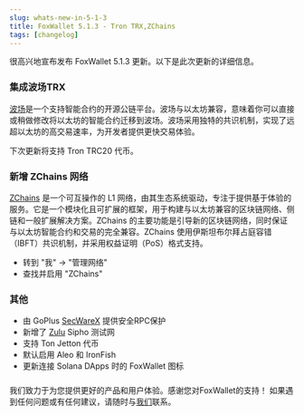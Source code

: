 ```yaml
---
slug: whats-new-in-5-1-3
title: FoxWallet 5.1.3 - Tron TRX,ZChains
tags: [changelog]
---
```


很高兴地宣布发布 FoxWallet 5.1.3 更新。以下是此次更新的详细信息。 

<!--truncate-->

### 集成波场TRX
[波场](https://tron.network/)是一个支持智能合约的开源公链平台。波场与以太坊兼容，意味着你可以直接或稍做修改将以太坊的智能合约迁移到波场。波场采用独特的共识机制，实现了远超以太坊的高交易速率，为开发者提供更快交易体验。  

下次更新将支持 Tron TRC20 代币。

### 新增 ZChains 网络
[ZChains](https://www.zchains.com/) 是一个可互操作的 L1 网络，由其生态系统驱动，专注于提供基于体验的服务。它是一个模块化且可扩展的框架，用于构建与以太坊兼容的区块链网络、侧链和一般扩展解决方案。ZChains 的主要功能是引导新的区块链网络，同时保证与以太坊智能合约和交易的完全兼容。ZChains 使用伊斯坦布尔拜占庭容错（IBFT）共识机制，并采用权益证明（PoS）格式支持。  

- 转到 "我" -> "管理网络"
- 查找并启用 "ZChains"

### 其他
- 由 GoPlus [SecWareX](https://secwarex.io/) 提供安全RPC保护
- 新增了 [Zulu](https://zulunetwork.io/) Sipho 测试网
- 支持 Ton Jetton 代币
- 默认启用 Aleo 和 IronFish
- 更新连接 Solana DApps 时的 FoxWallet 图标

### 
我们致力于为您提供更好的产品和用户体验。感谢您对FoxWallet的支持！ 如果遇到任何问题或有任何建议，请随时与[我们](mailto:contact@foxwallet.com)联系。